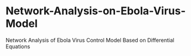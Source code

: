 # Network-Analysis-on-Ebola-Virus-Model
Network Analysis of Ebola Virus Control Model Based on Differential Equations
